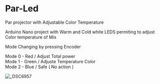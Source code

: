 # Par-Led

Par projector with Adjustable Color Temperature

Arduino Nano project with Warm and Cold white LEDS permiting to adjust Color temperature of Mix

Mode Changing by pressing Encoder <BR>

Mode 0 - Red   / Adjust Total power <BR>
Mode 1 - Green / Adjuste Temperature Color <BR>
Mode 2 - Blue  / Safe ( No action ) <BR>
  
![_DSC6957](https://user-images.githubusercontent.com/30392727/224740135-5f6f1289-d273-4f4d-8f2a-621ac65a2e80.JPG)
